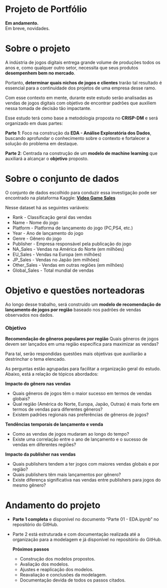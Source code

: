 # Projeto de Portfólio
**Em andamento.** <br>
Em breve, novidades.

# Sobre o projeto

A indústria de jogos digitais entrega grande volume de produções todos os anos e, como qualquer outro setor, necessita que seus produtos **desempenhem bem no mercado**.

Portanto, **determinar quais nichos de jogos e clientes** trarão tal resultado é essencial para a continuidade dos projetos de uma empresa desse ramo.

Com esse contexto em mente, durante este estudo serão analisadas as vendas de jogos digitais com objetivo de encontrar padrões que auxiliem nessa tomada de decisão tão impactante.

Esse estudo terá como base a metodologia proposta no **CRISP-DM** e será organizado em duas partes:

**Parte 1**: Foco na construção da **EDA - Análise Exploratória dos Dados**, buscando aprofundar o conhecimento sobre o contexto e fortalecer  a solução do problema em destaque.

**Parte 2**: Centrada na construção de um **modelo de machine learning** que auxiliará a alcançar o **objetivo** proposto.

# Sobre o conjunto de dados

O conjunto de dados escolhido para conduzir essa investigação pode ser encontrado na plataforma Kaggle: [**Video Game Sales**](https://www.kaggle.com/datasets/gregorut/videogamesales/data)

Nesse dataset há as seguintes variáveis:

- Rank - Classificação geral das vendas
- Name - Nome do jogo
- Platform - Platforma de lançamento do jogo (PC,PS4, etc.)
- Year - Ano de lançamento do jogo
- Genre - Gênero do jogo
- Publisher - Empresa responsável pela publicação do jogo
- NA_Sales - Vendas na América do Norte (em milhões)
- EU_Sales - Vendas na Europa (em milhões)
- JP_Sales - Vendas no Japão (em milhões)
- Other_Sales - Vendas em outras regiões (em milhões)
- Global_Sales - Total mundial de vendas

# Objetivo e questões norteadoras

Ao longo desse trabalho, será construído um **modelo de recomendação de lançamento de jogos por região** baseado nos padrões de vendas observados nos dados.

### **Objetivo**

**Recomendação de gêneros populares por região** 
Quais gêneros de jogos devem ser lançados em uma região específica para maximizar as vendas?

Para tal, serão respondidas questões mais objetivas que auxiliarão a destrinchar o tema elencado.

As perguntas estão agrupadas para facilitar a organização geral do estudo. Abaixo, está a relação de tópicos abordados:

**Impacto do gênero nas vendas**

- Quais gêneros de jogos têm o maior sucesso em termos de vendas globais?
- Qual região (América do Norte, Europa, Japão, Outras) é mais forte em termos de vendas para diferentes gêneros?
- Existem padrões regionais nas preferências de gêneros de jogos?

**Tendências temporais de lançamento e venda**

- Como as vendas de jogos mudaram ao longo do tempo?
- Existe uma correlação entre o ano de lançamento e o sucesso de vendas em diferentes regiões?

**Impacto da publisher nas vendas**

- Quais publishers tendem a ter jogos com maiores vendas globais e por região?
- Quais publishers têm mais lançamentos por gênero?
- Existe diferença significativa nas vendas entre publishers para jogos do mesmo gênero?

# Andamento do projeto

- **Parte 1 completa** e disponível no documento “Parte 01 - EDA.ipynb” no repositório do GitHub.
- Parte 2 está estruturada e com documentação realizada até a organização para a modelagem e já disponível no repositório do GitHub.
    
    **Próximos passos**
    
    - Construção dos modelos propostos.
    - Avaliação dos modelos.
    - Ajustes e reaplicação dos modelos.
    - Reavaliação e conclusões da modelagem.
    - Documentação devida de todos os passos citados.
